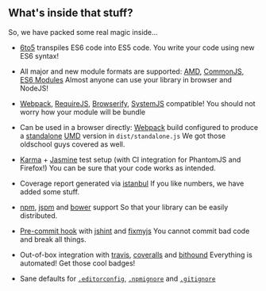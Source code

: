 ## What's inside that stuff?

So, we have packed some real magic inside...

* [6to5][13] transpiles ES6 code into ES5 code.
    You write your code using new ES6 syntax!
* All major and new module formats are supported: [AMD][14], [CommonJS][15], [ES6 Modules](http://wiki.ecmascript.org/doku.php?id=harmony:specification_drafts#august_24_2014_draft_rev_27)
    Almost anyone can use your library in browser and NodeJS!
* [Webpack][1], [RequireJS][20], [Browserify][21], [SystemJS][22] compatible!
    You should not worry how your module will be bundle
* Can be used in a browser directly: [Webpack][1] build configured to produce a [standalone][2] [UMD][3] version in `dist/standalone.js`
    We got those oldschool guys covered as well.
* [Karma][4] + [Jasmine][5] test setup (with CI integration for PhantomJS and Firefox!)
    You can be sure that your code works as intended.
* Coverage report generated via [istanbul][6]
    If you like numbers, we have added some stuff.
* [npm](https://www.npmjs.com/), [jspm][17] and [bower][18] support
    So that your library can be easily distributed.
* [Pre-commit hook][9] with [jshint][7] and [fixmyjs][8]
    You cannot commit bad code and break all things.
* Out-of-box integration with [travis][11], [coveralls][12] and [bithound][19]
    Everything is automated! Get those cool badges!
* Sane defaults for [`.editorconfig`][23], [`.npmignore`][24] and [`.gitignore`][25]




  [1]:http://webpack.github.io/
  [2]:http://webpack.github.io/docs/configuration.html#output-librarytarget
  [3]:https://github.com/umdjs/umd
  [4]:http://karma-runner.github.io/0.12/index.html
  [5]:http://jasmine.github.io/2.1/introduction.html
  [6]:http://gotwarlost.github.io/istanbul/
  [7]:http://jshint.com/about/
  [8]:https://github.com/jshint/fixmyjs
  [9]:https://github.com/typicode/husky
  [10]:https://hub.github.com
  [11]:https://travis-ci.org
  [12]:https://coveralls.io
  [13]:https://6to5.org/
  [14]:https://github.com/amdjs/amdjs-api/wiki/AMD
  [15]:http://wiki.commonjs.org/wiki/Modules/1.1
  [16]:https://www.npmjs.com/
  [17]:http://jspm.io/
  [18]:http://bower.io/
  [19]:https://www.bithound.io/
  [20]:http://requirejs.org/
  [21]:http://browserify.org/
  [22]:https://github.com/systemjs/systemjs
  [23]:http://editorconfig.org/
  [24]:https://docs.npmjs.com/misc/developers#keeping-files-out-of-your-package
  [25]:https://github.com/github/gitignore